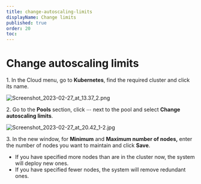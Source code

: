 ```yaml
---
title: change-autoscaling-limits
displayName: Change limits
published: true
order: 20
toc:
---
```

# Change autoscaling limits

1\. In the Cloud menu, go to **Kubernetes**, find the required cluster and click its name.

<img src="https://assets.gcore.pro/docs/cloud/kubernetes/clusters/autoscaling/change-autoscaling-limits/13348527052433.png" alt="Screenshot_2023-02-27_at_13.37_2.png">

2\. Go to the **Pools** section, click ⋯ next to the pool and select **Change autoscaling limits**.  

<img src="https://assets.gcore.pro/docs/cloud/kubernetes/clusters/autoscaling/change-autoscaling-limits/13348601064977.png" alt="Screenshot_2023-02-27_at_20.42_1-2.jpg">

3. In the new window, for **Minimum** and **Maximum number of nodes,** enter the number of nodes you want to maintain and click **Save**.

*   If you have specified more nodes than are in the cluster now, the system will deploy new ones.   
*   If you have specified fewer nodes, the system will remove redundant ones.